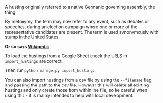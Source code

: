 A husting originally referred to a native Germanic governing assembly, the thing.

By metonymy, the term may now refer to any event, such as debates or speeches,
during an election campaign where one or more of the representative candidates are present.
The term is used synonymously with stump in the United States.

**Or so says [Wikipedia](https://en.wikipedia.org/wiki/Husting)**


To load the hustings from a Google Sheet check the URLS in `import_hustings` are correct.

Then run `python manage.py import_hustings`.

You can also import hustings from a csv file by using the `--filename` flag and passing the
path to the csv file. However this will delete all existing hustings and only create those
from within the file, so be careful when using this - it is mainly intended to help with
local development.
